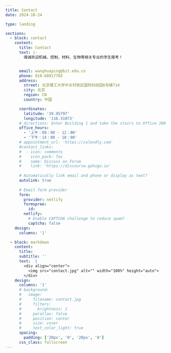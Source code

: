 ```yaml
---
title: Contact
date: 2024-10-24

type: landing

sections:
  - block: contact
    content:
      title: Contact
      text: |-
        竭诚欢迎机械、控制、材料、生物等相关专业的学生报考！


      email: wanghuaping@bit.edu.cn
      phone: 010-68917765
      address:
        street: 北京理工大学中关村校区国防科技园6号楼714
        city: 北京
        region: CN
        country: 中国

      coordinates:
        latitude: '39.95797'
        longitude: '116.31073'
      # directions: Enter Building 1 and take the stairs to Office 200 on Floor 2
      office_hours:
        - '上午：09：00 - 12：00'
        - '下午：14：00 - 18：00'
      # appointment_url: 'https://calendly.com'
      #contact_links:
      #  - icon: comments
      #    icon_pack: fas
      #    name: Discuss on Forum
      #    link: 'https://discourse.gohugo.io'
    
      # Automatically link email and phone or display as text?
      autolink: true
    
      # Email form provider
      form:
        provider: netlify
        formspree:
          id:
        netlify:
          # Enable CAPTCHA challenge to reduce spam?
          captcha: false
    design:
      columns: '1'

  - block: markdown
    content:
      title:
      subtitle: ''
      text:  |  
        <div align="center">
          <img src="contact.jpg" alt="" width="100%" height="auto">
        </div>
    design:
      columns: '1'
      # background:
      #   image: 
      #     filename: contact.jpg
      #     filters:
      #       brightness: 1
      #     parallax: false
      #     position: center
      #     size: cover
      #     text_color_light: true
      spacing:
        padding: ['20px', '0', '20px', '0']
      css_class: fullscreen
---
```


